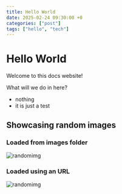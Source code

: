 ```yaml
---
title: Hello World
date: 2025-02-24 09:30:00 +0
categories: ["post"]
tags: ["hello", "tech"]
---
```


# Hello World

Welcome to this docs website!

What will we do in here?
- nothing
- it is just a test

## Showcasing random images

### Loaded from images folder
![randomimg](posts/images/img1.jpg)

### Loaded using an URL
<img src="https://picsum.photos/200/300" alt="randomimg">
